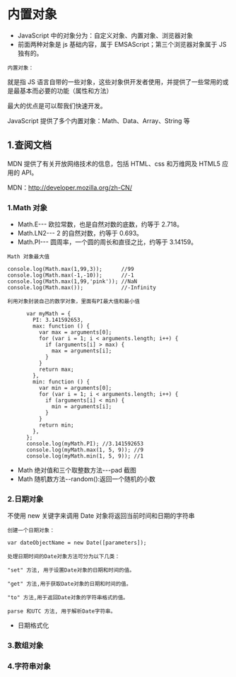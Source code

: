 # 内置对象

- JavaScript 中的对象分为：自定义对象、内置对象、浏览器对象
- 前面两种对象是 js 基础内容，属于 EMSAScript；第三个浏览器对象属于 JS 独有的。

`内置对象：`

就是指 JS 语言自带的一些对象，这些对象供开发者使用，并提供了一些常用的或是最基本而必要的功能（属性和方法）

最大的优点是可以帮我们快速开发。

JavaScript 提供了多个内置对象：Math、Data、Array、String 等

## 1.查阅文档

MDN 提供了有关开放网络技术的信息，包括 HTML、css 和万维网及 HTML5 应用的 API。

MDN：http://developer.mozilla.org/zh-CN/

### 1.Math 对象

- Math.E--- 欧拉常数，也是自然对数的底数，约等于 2.718。
- Math.LN2--- 2 的自然对数，约等于 0.693。
- Math.PI--- 圆周率，一个圆的周长和直径之比，约等于 3.14159。

```
Math 对象最大值

console.log(Math.max(1,99,3));      //99
console.log(Math.max(-1,-10));      //-1
console.log(Math.max(1,99,'pink')); //NaN
console.log(Math.max());            //-Infinity
```

```
利用对象封装自己的数学对象，里面有PI最大值和最小值

      var myMath = {
        PI: 3.141592653,
        max: function () {
          var max = arguments[0];
          for (var i = 1; i < arguments.length; i++) {
            if (arguments[i] > max) {
              max = arguments[i];
            }
          }
          return max;
        },
        min: function () {
          var min = arguments[0];
          for (var i = 1; i < arguments.length; i++) {
            if (arguments[i] < min) {
              min = arguments[i];
            }
          }
          return min;
        },
      };
      console.log(myMath.PI); //3.141592653
      console.log(myMath.max(1, 5, 9)); //9
      console.log(myMath.min(1, 5, 9)); //1
```

- Math 绝对值和三个取整数方法---pad 截图
- Math 随机数方法--random():返回一个随机的小数

### 2.日期对象

不使用 new 关键字来调用 Date 对象将返回当前时间和日期的字符串

```
创建一个日期对象：

var dateObjectName = new Date([parameters]);
```

```
处理日期时间的Date对象方法可分为以下几类：

"set" 方法, 用于设置Date对象的日期和时间的值。

"get" 方法,用于获取Date对象的日期和时间的值。

"to" 方法,用于返回Date对象的字符串格式的值。

parse 和UTC 方法, 用于解析Date字符串。
```

- 日期格式化

### 3.数组对象

### 4.字符串对象
